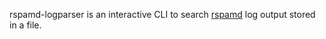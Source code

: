 rspamd-logparser is an interactive CLI to search [rspamd](https://rspamd.com) log output stored in a file.


